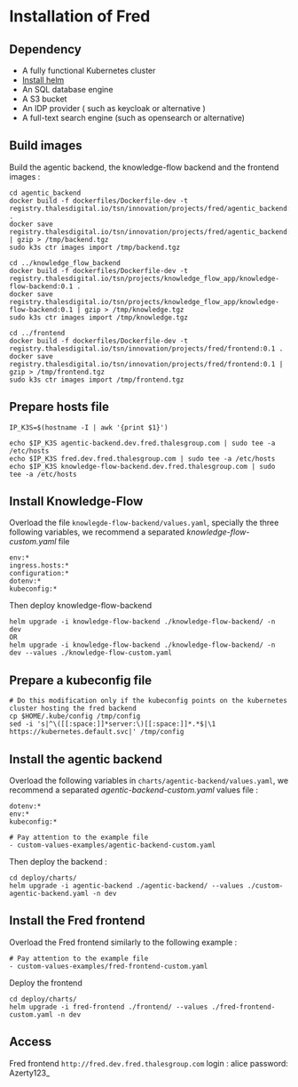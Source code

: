# Installation of Fred

## Dependency

- A fully functional Kubernetes cluster
- [Install helm](https://helm.sh/docs/intro/install/)
- An SQL database engine
- A S3 bucket
- An IDP provider ( such as keycloak or alternative )
- A full-text search engine (such as opensearch or alternative)

## Build images

Build the agentic backend, the knowledge-flow backend and the frontend images :

```
cd agentic_backend
docker build -f dockerfiles/Dockerfile-dev -t registry.thalesdigital.io/tsn/innovation/projects/fred/agentic_backend:0.1 .
docker save registry.thalesdigital.io/tsn/innovation/projects/fred/agentic_backend:0.1 | gzip > /tmp/backend.tgz
sudo k3s ctr images import /tmp/backend.tgz

cd ../knowledge_flow_backend
docker build -f dockerfiles/Dockerfile-dev -t registry.thalesdigital.io/tsn/projects/knowledge_flow_app/knowledge-flow-backend:0.1 .
docker save registry.thalesdigital.io/tsn/projects/knowledge_flow_app/knowledge-flow-backend:0.1 | gzip > /tmp/knowledge.tgz
sudo k3s ctr images import /tmp/knowledge.tgz

cd ../frontend
docker build -f dockerfiles/Dockerfile-dev -t registry.thalesdigital.io/tsn/innovation/projects/fred/frontend:0.1 .
docker save registry.thalesdigital.io/tsn/innovation/projects/fred/frontend:0.1 | gzip > /tmp/frontend.tgz
sudo k3s ctr images import /tmp/frontend.tgz

```

## Prepare hosts file

```
IP_K3S=$(hostname -I | awk '{print $1}')

echo $IP_K3S agentic-backend.dev.fred.thalesgroup.com | sudo tee -a /etc/hosts
echo $IP_K3S fred.dev.fred.thalesgroup.com | sudo tee -a /etc/hosts
echo $IP_K3S knowledge-flow-backend.dev.fred.thalesgroup.com | sudo tee -a /etc/hosts
```

## Install Knowledge-Flow

Overload the file `knowlegde-flow-backend/values.yaml`, specially the three following variables, we recommend a separated *knowledge-flow-custom.yaml* file

```
env:*
ingress.hosts:*
configuration:*
dotenv:*
kubeconfig:*
```

Then deploy knowledge-flow-backend

```
helm upgrade -i knowledge-flow-backend ./knowledge-flow-backend/ -n dev
OR
helm upgrade -i knowledge-flow-backend ./knowledge-flow-backend/ -n dev --values ./knowledge-flow-custom.yaml
```

## Prepare a kubeconfig file

```
# Do this modification only if the kubeconfig points on the kubernetes cluster hosting the fred backend
cp $HOME/.kube/config /tmp/config
sed -i 's|^\([[:space:]]*server:\)[[:space:]]*.*$|\1 https://kubernetes.default.svc|' /tmp/config
```

## Install the agentic backend

Overload the following variables in `charts/agentic-backend/values.yaml`, we recommend a separated *agentic-backend-custom.yaml* values file :
```
dotenv:*
env:*
kubeconfig:*
```

```
# Pay attention to the example file
- custom-values-examples/agentic-backend-custom.yaml
```

Then deploy the backend :

```
cd deploy/charts/
helm upgrade -i agentic-backend ./agentic-backend/ --values ./custom-agentic-backend.yaml -n dev
```

## Install the Fred frontend

Overload the Fred frontend similarly to the following example :

```
# Pay attention to the example file
- custom-values-examples/fred-frontend-custom.yaml
```

Deploy the frontend

```
cd deploy/charts/
helm upgrade -i fred-frontend ./frontend/ --values ./fred-frontend-custom.yaml -n dev
```

## Access

Fred frontend
`http://fred.dev.fred.thalesgroup.com`
login : alice
password: Azerty123_
